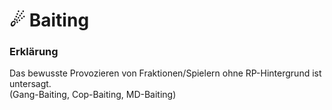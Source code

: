 # ☄ Baiting

### Erklärung  <a href="#0-toc-title" id="0-toc-title"></a>

Das bewusste Provozieren von Fraktionen/Spielern ohne RP-Hintergrund ist untersagt. \
(Gang-Baiting, Cop-Baiting, MD-Baiting)
